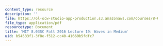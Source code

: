 ```yaml
---
content_type: resource
description: ''
file: https://ol-ocw-studio-app-production.s3.amazonaws.com/courses/8-03sc-physics-iii-vibrations-and-waves-fall-2016/b54533f13f8ef512cc4041669b5fdfc7_MIT8_03SCF16_Lec19.pdf
file_type: application/pdf
resourcetype: Document
title: 'MIT 8.03SC Fall 2016 Lecture 19: Waves in Medium'
uid: b54533f1-3f8e-f512-cc40-41669b5fdfc7
---
```

